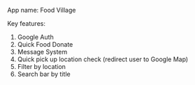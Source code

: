 App name: Food Village

Key features:
1. Google Auth
2. Quick Food Donate
3. Message System
4. Quick pick up location check (redirect user to Google Map)
5. Filter by location 
6. Search bar by title



